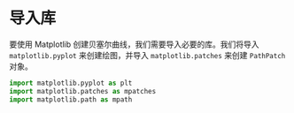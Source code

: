 # 导入库

要使用 Matplotlib 创建贝塞尔曲线，我们需要导入必要的库。我们将导入 `matplotlib.pyplot` 来创建绘图，并导入 `matplotlib.patches` 来创建 `PathPatch` 对象。

```python
import matplotlib.pyplot as plt
import matplotlib.patches as mpatches
import matplotlib.path as mpath
```

